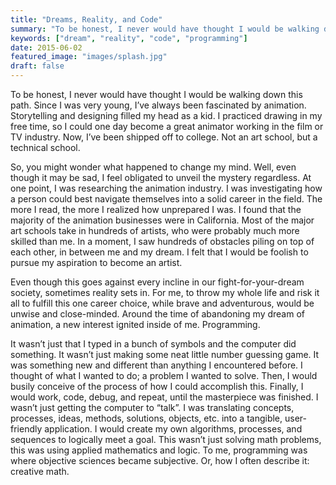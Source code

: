 ```yaml
---
title: "Dreams, Reality, and Code"
summary: "To be honest, I never would have thought I would be walking down this..."
keywords: ["dream", "reality", "code", "programming"]
date: 2015-06-02
featured_image: "images/splash.jpg"
draft: false
---
```


To be honest, I never would have thought I would be walking down this path. Since I was very young, I’ve always been fascinated by animation. Storytelling and designing filled my head as a kid. I practiced drawing in my free time, so I could one day become a great animator working in the film or TV industry. Now, I’ve been shipped off to college. Not an art school, but a technical school.

So, you might wonder what happened to change my mind. Well, even though it may be sad, I feel obligated to unveil the mystery regardless. At one point, I was researching the animation industry. I was investigating how a person could best navigate themselves into a solid career in the field. The more I read, the more I realized how unprepared I was. I found that the majority of the animation businesses were in California. Most of the major art schools take in hundreds of artists, who were probably much more skilled than me. In a moment, I saw hundreds of obstacles piling on top of each other, in between me and my dream. I felt that I would be foolish to pursue my aspiration to become an artist.

Even though this goes against every incline in our fight-for-your-dream society, sometimes reality sets in. For me, to throw my whole life and risk it all to fulfill this one career choice, while brave and adventurous, would be unwise and close-minded. Around the time of abandoning my dream of animation, a new interest ignited inside of me. Programming.

It wasn’t just that I typed in a bunch of symbols and the computer did something. It wasn’t just making some neat little number guessing game. It was something new and different than anything I encountered before. I thought of what I wanted to do; a problem I wanted to solve. Then, I would busily conceive of the process of how I could accomplish this. Finally, I would work, code, debug, and repeat, until the masterpiece was finished. I wasn’t just getting the computer to “talk”. I was translating concepts, processes, ideas, methods, solutions, objects, etc. into a tangible, user-friendly application. I would create my own algorithms, processes, and sequences to logically meet a goal. This wasn’t just solving math problems, this was using applied mathematics and logic. To me, programming was where objective sciences became subjective. Or, how I often describe it: creative math.
